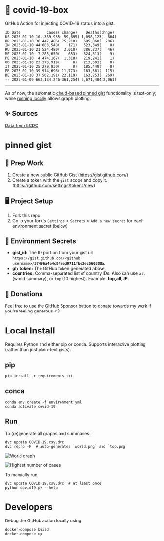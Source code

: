 # 🏥 covid-19-box

GitHub Action for injecting COVID-19 status into a gist.

```
ID Date            Cases( change)    Deaths(chnge)
US 2023-01-10 101,369,935( 59,695) 1,098,123(  864)
BR 2023-01-10 36,447,486( 75,218)   695,068(  206)
IN 2023-01-10 44,683,548(    171)   523,349(    0)
RU 2023-01-10 21,524,480(  3,010)   386,237(   46)
ME 2023-01-10  7,285,650(    653)   324,313(    9)
PE 2023-01-10  4,474,167(  1,318)   219,241(    1)
GB 2023-01-10 23,373,919(      0)   213,503(    0)
IT 2023-01-10 25,279,830(      0)   185,448(    0)
FR 2023-01-10 39,914,696( 11,773)   163,561(  115)
DE 2023-01-10 37,562,191( 22,119)   163,253(  269)
-- 2023-01-09 663,134,246(361,254) 6,671,404(2,061)
```

---

As of now, the automatic [cloud-based pinned gist](#pinned-gist) functionality is text-only;
while [running locally](#local-install) allows graph plotting.

## ✨ Sources

[Data from ECDC](https://www.ecdc.europa.eu/en/publications-data/download-todays-data-geographic-distribution-covid-19-cases-worldwide)

# pinned gist

## 🎒 Prep Work
1. Create a new public GitHub Gist (https://gist.github.com/)
1. Create a token with the `gist` scope and copy it. (https://github.com/settings/tokens/new)

## 🖥 Project Setup
1. Fork this repo
1. Go to your fork's `Settings` > `Secrets` > `Add a new secret` for each environment secret (below)

## 🤫 Environment Secrets
- **gist_id:** The ID portion from your gist url `https://gist.github.com/<github username>/`**`37496a4e4c84aed9711fbe3ec560888a`**.
- **gh_token:** The GitHub token generated above.
- **countries:** Comma-separated list of country IDs. Also can use `all` (world summary), or `top` (10 highest). Example: **top,all,JP**.

## 💸 Donations

Feel free to use the GitHub Sponsor button to donate towards my work if you're feeling generous <3

# Local Install

Requires Python and either pip or conda. Supports interactive plotting (rather than just plain-text gists).

## pip

```
pip install -r requirements.txt
```

## conda

```
conda env create -f environment.yml
conda activate covid-19
```

## Run

To (re)generate all graphs and summaries:

```
dvc update COVID-19.csv.dvc
dvc repro -P  # auto-generates `world.png` and `top.png`
```

![World graph](world.png)

![Highest number of cases](top.png)

To manually run,

```
dvc update COVID-19.csv.dvc  # at least once
python covid19.py --help
```

# Developers

Debug the GitHub action locally using:

```
docker-compose build
docker-compose up
```
